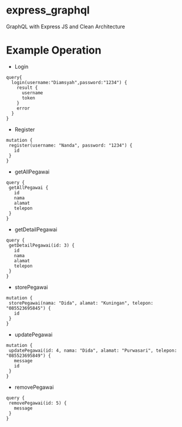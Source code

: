 # express_graphql
 GraphQL with Express JS and Clean Architecture
# Example Operation
 - Login
  ```
  query{
    login(username:"Diamsyah",password:"1234") {
      result {
        username
        token
      }
      error
    }
  }
  ```
 - Register
  ```
  mutation {
   register(username: "Nanda", password: "1234") {
     id
   }
  }
  ```
 - getAllPegawai
  ```
  query {
   getAllPegawai {
     id
     nama
     alamat
     telepon
   }
  }
  ```
 - getDetailPegawai
  ```
  query {
   getDetailPegawai(id: 3) {
     id
     nama
     alamat
     telepon
   }
  }
  ```
 - storePegawai
  ```
  mutation {
   storePegawai(nama: "Dida", alamat: "Kuningan", telepon: "085523695845") {
     id
   }
  }
  ```
 - updatePegawai
  ```
  mutation {
   updatePegawai(id: 4, nama: "Dida", alamat: "Purwasari", telepon: "085523695849") {
     message
     id
   }
  }
  ```
 - removePegawai
  ```
  query {
   removePegawai(id: 5) {
     message
   }
  }
  ```
